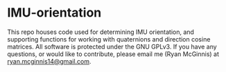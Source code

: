 # IMU-orientation
This repo houses code used for determining IMU orientation, and supporting functions for working with quaternions and direction cosine matrices.  All software is protected under the GNU GPLv3. If you have any questions, or would like to contribute, please email me (Ryan McGinnis) at ryan.mcginnis14@gmail.com.



